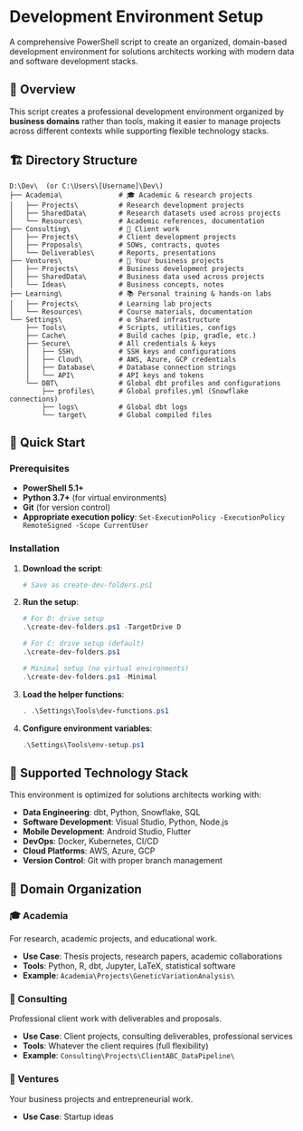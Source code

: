 # Development Environment Setup

A comprehensive PowerShell script to create an organized, domain-based development environment for solutions architects working with modern data and software development stacks.

## 🎯 Overview

This script creates a professional development environment organized by **business domains** rather than tools, making it easier to manage projects across different contexts while supporting flexible technology stacks.

## 🏗️ Directory Structure

```
D:\Dev\  (or C:\Users\[Username]\Dev\)
├── Academia\              # 🎓 Academic & research projects
│   ├── Projects\          # Research development projects
│   ├── SharedData\        # Research datasets used across projects
│   └── Resources\         # Academic references, documentation
├── Consulting\            # 💼 Client work
│   ├── Projects\          # Client development projects
│   ├── Proposals\         # SOWs, contracts, quotes
│   └── Deliverables\      # Reports, presentations
├── Ventures\              # 🚀 Your business projects
│   ├── Projects\          # Business development projects
│   ├── SharedData\        # Business data used across projects
│   └── Ideas\             # Business concepts, notes
├── Learning\              # 📚 Personal training & hands-on labs
│   ├── Projects\          # Learning lab projects
│   └── Resources\         # Course materials, documentation
└── Settings\              # ⚙️ Shared infrastructure
    ├── Tools\             # Scripts, utilities, configs
    ├── Cache\             # Build caches (pip, gradle, etc.)
    ├── Secure\            # All credentials & keys
    │   ├── SSH\           # SSH keys and configurations
    │   ├── Cloud\         # AWS, Azure, GCP credentials
    │   ├── Database\      # Database connection strings
    │   └── API\           # API keys and tokens
    └── DBT\               # Global dbt profiles and configurations
        ├── profiles\      # Global profiles.yml (Snowflake connections)
        ├── logs\          # Global dbt logs
        └── target\        # Global compiled files
```

## 🚀 Quick Start

### Prerequisites
- **PowerShell 5.1+** 
- **Python 3.7+** (for virtual environments)
- **Git** (for version control)
- **Appropriate execution policy**: `Set-ExecutionPolicy -ExecutionPolicy RemoteSigned -Scope CurrentUser`

### Installation

1. **Download the script**:
   ```powershell
   # Save as create-dev-folders.ps1
   ```

2. **Run the setup**:
   ```powershell
   # For D: drive setup
   .\create-dev-folders.ps1 -TargetDrive D
   
   # For C: drive setup (default)
   .\create-dev-folders.ps1
   
   # Minimal setup (no virtual environments)
   .\create-dev-folders.ps1 -Minimal
   ```

3. **Load the helper functions**:
   ```powershell
   . .\Settings\Tools\dev-functions.ps1
   ```

4. **Configure environment variables**:
   ```powershell
   .\Settings\Tools\env-setup.ps1
   ```

## 🎯 Supported Technology Stack

This environment is optimized for solutions architects working with:

- **Data Engineering**: dbt, Python, Snowflake, SQL
- **Software Development**: Visual Studio, Python, Node.js
- **Mobile Development**: Android Studio, Flutter
- **DevOps**: Docker, Kubernetes, CI/CD
- **Cloud Platforms**: AWS, Azure, GCP
- **Version Control**: Git with proper branch management

## 📁 Domain Organization

### 🎓 Academia
For research, academic projects, and educational work.
- **Use Case**: Thesis projects, research papers, academic collaborations
- **Tools**: Python, R, dbt, Jupyter, LaTeX, statistical software
- **Example**: `Academia\Projects\GeneticVariationAnalysis\`

### 💼 Consulting
Professional client work with deliverables and proposals.
- **Use Case**: Client projects, consulting deliverables, professional services
- **Tools**: Whatever the client requires (full flexibility)
- **Example**: `Consulting\Projects\ClientABC_DataPipeline\`

### 🚀 Ventures
Your business projects and entrepreneurial work.
- **Use Case**: Startup ideas
